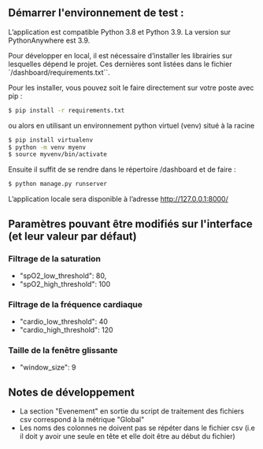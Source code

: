 ## Démarrer l'environnement de test :
L’application est compatible Python 3.8 et Python 3.9. La version sur PythonAnywhere est 3.9.

Pour développer en local, il est nécessaire d’installer les librairies sur lesquelles dépend le projet. Ces dernières sont listées dans le fichier `/dashboard/requirements.txt``.

Pour les installer, vous pouvez soit le faire directement sur votre poste avec pip :
```bash
$ pip install -r requirements.txt
```

ou alors en utilisant un environnement python virtuel (venv) situé à la racine
```bash
$ pip install virtualenv
$ python -m venv myenv
$ source myvenv/bin/activate 
```

Ensuite il suffit de se rendre dans le répertoire /dashboard et de faire : 
```bash
$ python manage.py runserver
```

L’application locale sera disponible à l’adresse http://127.0.0.1:8000/

## Paramètres pouvant être modifiés sur l'interface (et leur valeur par défaut)
### Filtrage de la saturation
- "spO2_low_threshold": 80,
- "spO2_high_threshold": 100

### Filtrage de la fréquence cardiaque
- "cardio_low_threshold": 40
- "cardio_high_threshold": 120

### Taille de la fenêtre glissante
- "window_size": 9

## Notes de développement
- La section "Evenement" en sortie du script de traitement des fichiers csv correspond à la métrique "Global"
- Les noms des colonnes ne doivent pas se répéter dans le fichier csv (i.e il doit y avoir une seule en tête et elle doit être au début du fichier)

